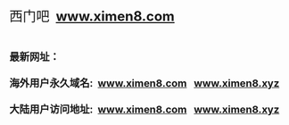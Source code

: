 <font size="5">西门吧<b>&nbsp;&nbsp;</b></font><b style="font-size: x-large;">www.ximen8.com</b><div><div><font size="5"><b><br></b></font><div><font size="4"><b>最新网址：</b></font></div><div><font size="4"><b><br></b></font></div><div><font size="4"><b>海外用户永久域名: &nbsp;www.ximen8.com &nbsp; www.ximen8.xyz</b></font></div><div><font size="4"><b><br></b></font></div><div><font size="4"><b>大陆用户访问地址: &nbsp;</b></font><b style="font-size: large;">www.ximen8.com &nbsp; www.ximen8.xyz</b></div><div><br></div></div></div>
